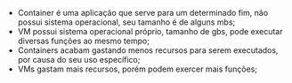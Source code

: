 * Container é uma aplicação que serve para um determinado fim, não possui sistema operacional, seu tamanho é de alguns mbs;
* VM possui sistema operacional próprio, tamanho de gbs, pode executar diversas funções ao mesmo tempo;
* Containers acabam gastando menos recursos para serem executados, por causa do seu uso específico;
* VMs gastam mais recursos, porém podem exercer mais funções;